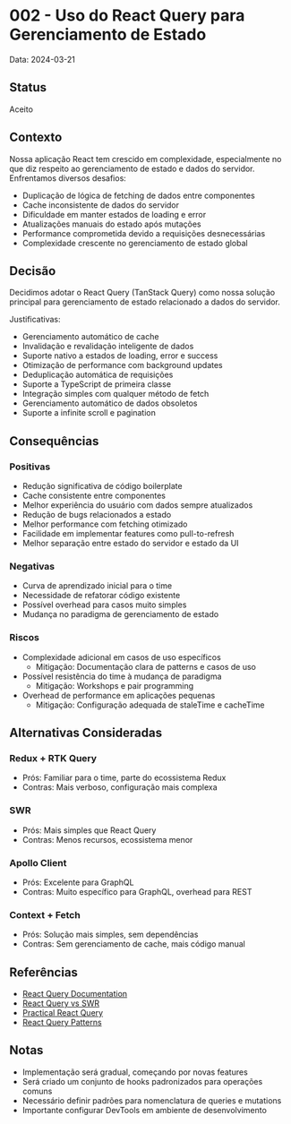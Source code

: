 # 002 - Uso do React Query para Gerenciamento de Estado

Data: 2024-03-21

## Status

Aceito

## Contexto

Nossa aplicação React tem crescido em complexidade, especialmente no que diz respeito ao gerenciamento de estado e dados do servidor. Enfrentamos diversos desafios:

- Duplicação de lógica de fetching de dados entre componentes
- Cache inconsistente de dados do servidor
- Dificuldade em manter estados de loading e error
- Atualizações manuais do estado após mutações
- Performance comprometida devido a requisições desnecessárias
- Complexidade crescente no gerenciamento de estado global

## Decisão

Decidimos adotar o React Query (TanStack Query) como nossa solução principal para gerenciamento de estado relacionado a dados do servidor.

Justificativas:
- Gerenciamento automático de cache
- Invalidação e revalidação inteligente de dados
- Suporte nativo a estados de loading, error e success
- Otimização de performance com background updates
- Deduplicação automática de requisições
- Suporte a TypeScript de primeira classe
- Integração simples com qualquer método de fetch
- Gerenciamento automático de dados obsoletos
- Suporte a infinite scroll e pagination

## Consequências

### Positivas

- Redução significativa de código boilerplate
- Cache consistente entre componentes
- Melhor experiência do usuário com dados sempre atualizados
- Redução de bugs relacionados a estado
- Melhor performance com fetching otimizado
- Facilidade em implementar features como pull-to-refresh
- Melhor separação entre estado do servidor e estado da UI

### Negativas

- Curva de aprendizado inicial para o time
- Necessidade de refatorar código existente
- Possível overhead para casos muito simples
- Mudança no paradigma de gerenciamento de estado

### Riscos

- Complexidade adicional em casos de uso específicos
  - Mitigação: Documentação clara de patterns e casos de uso
- Possível resistência do time à mudança de paradigma
  - Mitigação: Workshops e pair programming
- Overhead de performance em aplicações pequenas
  - Mitigação: Configuração adequada de staleTime e cacheTime

## Alternativas Consideradas

### Redux + RTK Query
- Prós: Familiar para o time, parte do ecossistema Redux
- Contras: Mais verboso, configuração mais complexa

### SWR
- Prós: Mais simples que React Query
- Contras: Menos recursos, ecossistema menor

### Apollo Client
- Prós: Excelente para GraphQL
- Contras: Muito específico para GraphQL, overhead para REST

### Context + Fetch
- Prós: Solução mais simples, sem dependências
- Contras: Sem gerenciamento de cache, mais código manual

## Referências

- [React Query Documentation](https://tanstack.com/query/latest)
- [React Query vs SWR](https://tanstack.com/query/latest/docs/react/comparison)
- [Practical React Query](https://tkdodo.eu/blog/practical-react-query)
- [React Query Patterns](https://tkdodo.eu/blog/react-query-patterns)

## Notas

- Implementação será gradual, começando por novas features
- Será criado um conjunto de hooks padronizados para operações comuns
- Necessário definir padrões para nomenclatura de queries e mutations
- Importante configurar DevTools em ambiente de desenvolvimento 